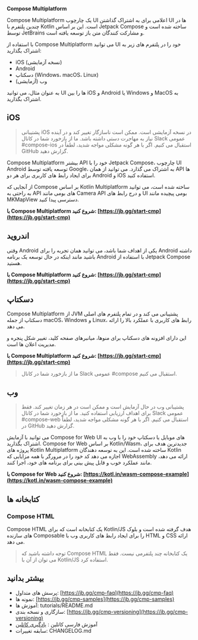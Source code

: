 **Compose Multiplatform**

Compose Multiplatform یک چارچوب UI اعلامی برای به اشتراک گذاشتن UI ها در چندین پلتفرم با Kotlin است. این بر اساس Jetpack Compose ساخته شده است و توسط JetBrains و مشارکت کنندگان متن باز توسعه یافته است.

با استفاده از Compose Multiplatform می توانید UI خود را در پلتفرم های زیر به اشتراک بگذارید:

* iOS (نسخه آزمایشی)
* Android
* دسکتاپ (Windows، macOS، Linux)
* وب (آزمایشی)

به عنوان مثال، می توانید UI ها را بین iOS و Android یا Windows و MacOS به اشتراک بگذارید.

## iOS

> پشتیبانی iOS در نسخه آزمایشی است. ممکن است ناسازگار تغییر کند و در آینده نیاز به مهاجرت دستی داشته باشد.
> ما از بازخورد شما در کانال Slack عمومی #compose-ios استقبال می کنیم.
> اگر با هر گونه مشکلی مواجه شدید، لطفاً در GitHub گزارش دهید.

Compose Multiplatform بیشتر API خود را با Jetpack Compose، چارچوب UI Android توسعه یافته توسط Google، به اشتراک می گذارد.
می توانید از همان API ها برای ایجاد رابط های کاربری برای هر دو Android و iOS استفاده کنید.

از آنجایی که Compose بر اساس Kotlin Multiplatform ساخته شده است،
می توانید به راحتی به API های بومی مانند Camera API و درج  رابط های UI بومی پیچیده مانند MKMapView دسترسی پیدا کنید.

**با Compose Multiplatform شروع کنید: [https://jb.gg/start-cmp](https://jb.gg/start-cmp)**

## اندروید

وقتی Android یکی از اهداف شما باشد، می توانید همان تجربه را برای Android داشته باشید مانند اینکه در حال توسعه یک برنامه Android با استفاده از Jetpack Compose هستید.

**با Compose Multiplatform شروع کنید: [https://jb.gg/start-cmp](https://jb.gg/start-cmp)**

## دسکتاپ

Compose Multiplatform از JVM پشتیبانی می کند و در تمام پلتفرم های اصلی دسکتاپ از جمله macOS، Windows و Linux، رابط های کاربری با عملکرد بالا را ارائه می دهد.

این دارای افزونه های دسکتاپ برای منوها، میانبرهای صفحه کلید، تغییر شکل پنجره و مدیریت اعلان ها است.

**با Compose Multiplatform شروع کنید: [https://jb.gg/start-cmp](https://jb.gg/start-cmp)**

> ما از بازخورد شما در کانال Slack عمومی #compose استقبال می کنیم.

## وب

> پشتیبانی وب در حال آزمایش است و ممکن است در هر زمان تغییر کند. فقط برای اهداف ارزیابی استفاده کنید.
> ما از بازخورد شما در کانال Slack عمومی #compose-web استقبال می کنیم.
> اگر با هر گونه مشکلی مواجه شدید، لطفاً در GitHub گزارش دهید.

می توانید با آزمایش Compose for Web UI های موبایل یا دسکتاپ خود را با وب به اشتراک بگذارید. Compose for Web بر اساس Kotlin/Wasm، جدیدترین هدف برای پروژه های Kotlin Multiplatform ساخته شده است. این به توسعه دهندگان Kotlin اجازه می دهد کد خود را در مرورگر با همه مزایایی که WebAssembly ارائه می دهد، مانند عملکرد خوب و قابل پیش بینی برای برنامه های خود، اجرا کنند.

**با Compose for Web شروع کنید: [https://kotl.in/wasm-compose-example](https://kotl.in/wasm-compose-example)**

## کتابخانه ها

### Compose HTML

Compose HTML یک کتابخانه است که برای Kotlin/JS هدف گرفته شده است و بلوک های سازنده Composable را برای ایجاد رابط های کاربری وب با HTML و CSS ارائه می دهد.

> توجه داشته باشید که Compose HTML یک کتابخانه چند پلتفرمی نیست. فقط می توان از آن با Kotlin/JS استفاده کرد.

## بیشتر بدانید

* پرسش های متداول: [https://jb.gg/cmp-faq](https://jb.gg/cmp-faq)
* نمونه ها: [https://jb.gg/cmp-samples](https://jb.gg/cmp-samples)
* آموزش ها: tutorials/README.md
* سازگاری و نسخه بندی: [https://jb.gg/cmp-versioning](https://jb.gg/cmp-versioning)
* آموزش فارسی کاتلین : [یادگیری کاتلین ](https://avasam.ir/product/48/Kotlin-full-course-by-sam-nikzad)
* سابقه تغییرات: CHANGELOG.md
